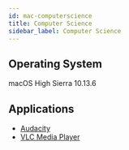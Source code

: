 ```yaml
---
id: mac-computerscience
title: Computer Science
sidebar_label: Computer Science
---
```


## Operating System
macOS High Sierra 10.13.6

## Applications
* [Audacity](software-mac-audacity.md)
* [VLC Media Player](software-mac-vlc.md)
